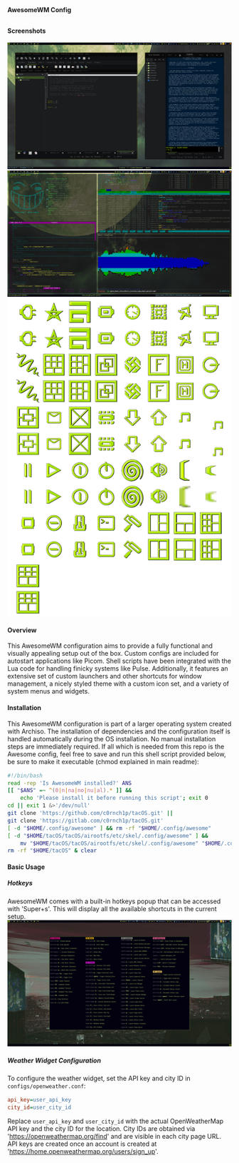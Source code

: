 ##
#### AwesomeWM Config
##
#### Screenshots
![Programs](desktop/desktop.png)
![Terminal](desktop/terminal.png)
![Icon Set](desktop/icon_set.png)
#### Overview
This AwesomeWM configuration aims to provide a fully functional and visually appealing
setup out of the box. Custom configs are included for autostart applications like Picom.
Shell scripts have been integrated with the Lua code for handling finicky systems like
Pulse. Additionally, it features an extensive set of custom launchers and other shortcuts
for window management, a nicely styled theme with a custom icon set, and a variety of
system menus and widgets.
#### Installation
This AwesomeWM configuration is part of a larger operating system created with Archiso.
The installation of dependencies and the configuration itself is handled automatically
during the OS installation. No manual installation steps are immediately required. If all
which is needed from this repo is the Awesome config, feel free to save and run this shell
script provided below, be sure to make it executable (chmod explained in main readme):
```sh
#!/bin/bash
read -rep 'Is AwesomeWM installed?' ANS
[[ "$ANS" =~ ^(0|n|na|no|nu|al).* ]] &&
	echo 'Please install it before running this script'; exit 0
cd || exit 1 &>'/dev/null'
git clone 'https://github.com/c0rnch1p/tacOS.git' ||
git clone 'https://gitlab.com/c0rnch1p/tacOS.git'
[ -d "$HOME/.config/awesome" ] && rm -rf "$HOME/.config/awesome"
[ -d "$HOME/tacOS/tacOS/airootfs/etc/skel/.config/awesome" ] &&
	mv "$HOME/tacOS/tacOS/airootfs/etc/skel/.config/awesome" "$HOME/.config"
rm -rf "$HOME/tacOS" & clear
```
#### Basic Usage
##### Hotkeys
AwesomeWM comes with a built-in hotkeys popup that can be accessed with 'Super+s'. This
will display all the available shortcuts in the current setup.
![Hotkeys](desktop/hotkeys.png)
##### Weather Widget Configuration
To configure the weather widget, set the API key and city ID in `configs/openweather.conf`:
```ini
api_key=user_api_key
city_id=user_city_id
```
Replace `user_api_key` and `user_city_id` with the actual OpenWeatherMap API key and the
city ID for the location. City IDs are obtained via 'https://openweathermap.org/find' and
are visible in each city page URL. API keys are created once an account is created at
'https://home.openweathermap.org/users/sign_up'.